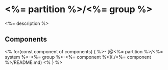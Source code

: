 # <%= partition %>/<%= group %>

<%= description %>

## Components

<% for(const component of components) { %>- [@<%= partition %>/<%= system %>-<%= group %>-<%= component %>](./<%= component %>/README.md) 
<% } %>
